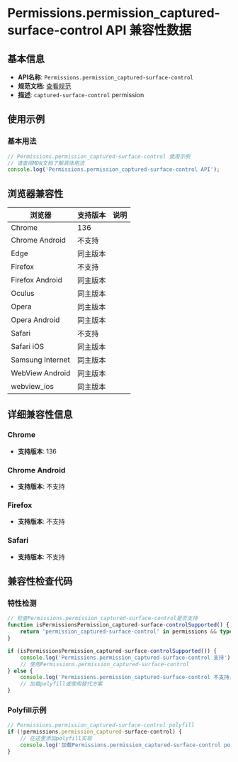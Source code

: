 # Permissions.permission_captured-surface-control API 兼容性数据

## 基本信息

- **API名称**: `Permissions.permission_captured-surface-control`
- **规范文档**: [查看规范](https://w3c.github.io/mediacapture-surface-control/#dfn-captured-surface-control)
- **描述**: `captured-surface-control` permission

## 使用示例

### 基本用法

```javascript
// Permissions.permission_captured-surface-control 使用示例
// 请查阅MDN文档了解具体用法
console.log('Permissions.permission_captured-surface-control API');
```

## 浏览器兼容性

| 浏览器 | 支持版本 | 说明 |
|--------|----------|------|
| Chrome | 136 |  |
| Chrome Android | 不支持 |  |
| Edge | 同主版本 |  |
| Firefox | 不支持 |  |
| Firefox Android | 同主版本 |  |
| Oculus | 同主版本 |  |
| Opera | 同主版本 |  |
| Opera Android | 同主版本 |  |
| Safari | 不支持 |  |
| Safari iOS | 同主版本 |  |
| Samsung Internet | 同主版本 |  |
| WebView Android | 同主版本 |  |
| webview_ios | 同主版本 |  |

## 详细兼容性信息

### Chrome

- **支持版本**: 136

### Chrome Android

- **支持版本**: 不支持

### Firefox

- **支持版本**: 不支持

### Safari

- **支持版本**: 不支持

## 兼容性检查代码

### 特性检测

```javascript
// 检查Permissions.permission_captured-surface-control是否支持
function isPermissionsPermission_captured-surface-controlSupported() {
    return 'permission_captured-surface-control' in permissions && typeof permissions.permission_captured-surface-control === 'function';
}

if (isPermissionsPermission_captured-surface-controlSupported()) {
    console.log('Permissions.permission_captured-surface-control 支持');
    // 使用Permissions.permission_captured-surface-control
} else {
    console.log('Permissions.permission_captured-surface-control 不支持，需要polyfill');
    // 加载polyfill或使用替代方案
}
```

### Polyfill示例

```javascript
// Permissions.permission_captured-surface-control polyfill
if (!permissions.permission_captured-surface-control) {
    // 在这里添加polyfill实现
    console.log('加载Permissions.permission_captured-surface-control polyfill');
}
```

